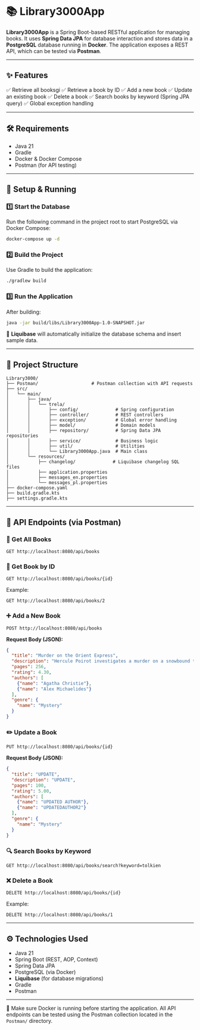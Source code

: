 

# 📚 Library3000App

**Library3000App** is a Spring Boot-based RESTful application for managing books. It uses **Spring Data JPA** for database interaction and stores data in a **PostgreSQL** database running in **Docker**. The application exposes a REST API, which can be tested via **Postman**.

---

## ✨ Features

✅ Retrieve all booksgi
✅ Retrieve a book by ID
✅ Add a new book
✅ Update an existing book
✅ Delete a book
✅ Search books by keyword (Spring JPA query)
✅ Global exception handling

---

## 🛠 Requirements

* Java 21
* Gradle
* Docker & Docker Compose
* Postman (for API testing)

---

## 🚀 Setup & Running

### 1️⃣ Start the Database

Run the following command in the project root to start PostgreSQL via Docker Compose:

```sh
docker-compose up -d
```

### 2️⃣ Build the Project

Use Gradle to build the application:

```sh
./gradlew build
```

### 3️⃣ Run the Application

After building:

```sh
java -jar build/libs/Library3000App-1.0-SNAPSHOT.jar
```

📌 **Liquibase** will automatically initialize the database schema and insert sample data.

---

## 📂 Project Structure

```
Library3000/
├── Postman/                    # Postman collection with API requests
├── src/
│   └── main/
│       ├── java/
│       │   └── trela/
│       │       ├── config/              # Spring configuration
│       │       ├── controller/          # REST controllers
│       │       ├── exception/           # Global error handling
│       │       ├── model/               # Domain models
│       │       ├── repository/          # Spring Data JPA repositories
│       │       ├── service/             # Business logic
│       │       ├── util/                # Utilities
│       │       └── Library3000App.java  # Main class
│       └── resources/
│           ├── changelog/              # Liquibase changelog SQL files
│           ├── application.properties
│           ├── messages_en.properties
│           └── messages_pl.properties
├── docker-compose.yaml
├── build.gradle.kts
├── settings.gradle.kts
```

---

## 📡 API Endpoints (via Postman)

### 📖 Get All Books

```
GET http://localhost:8080/api/books
```

### 📖 Get Book by ID

```
GET http://localhost:8080/api/books/{id}
```

Example:

```
GET http://localhost:8080/api/books/2
```

### ➕ Add a New Book

```
POST http://localhost:8080/api/books
```

**Request Body (JSON):**

```json
{
  "title": "Murder on the Orient Express",
  "description": "Hercule Poirot investigates a murder on a snowbound train.",
  "pages": 256,
  "rating": 4.30,
  "authors": [
    {"name": "Agatha Christie"},
    {"name": "Alex Michaelides"}
  ],
  "genre": {
    "name": "Mystery"
  }
}
```

### ✏️ Update a Book

```
PUT http://localhost:8080/api/books/{id}
```

**Request Body (JSON):**

```json
{
  "title": "UPDATE",
  "description": "UPDATE",
  "pages": 100,
  "rating": 5.00,
  "authors": [
    {"name": "UPDATED AUTHOR"},
    {"name": "UPDATEDAUTHOR2"}
  ],
  "genre": {
    "name": "Mystery"
  }
}
```

### 🔍 Search Books by Keyword

```
GET http://localhost:8080/api/books/search?keyword=tolkien
```

### ❌ Delete a Book

```
DELETE http://localhost:8080/api/books/{id}
```

Example:

```
DELETE http://localhost:8080/api/books/1
```

---

## ⚙ Technologies Used

* Java 21
* Spring Boot (REST, AOP, Context)
* Spring Data JPA
* PostgreSQL (via Docker)
* **Liquibase** (for database migrations)
* Gradle
* Postman

---

📌 Make sure Docker is running before starting the application. All API endpoints can be tested using the Postman collection located in the `Postman/` directory.
